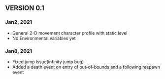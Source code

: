 ## VERSION 0.1
### Jan2, 2021

- General 2-D movement character profile with static level
- No Environmental variables yet

### Jan8, 2021

- Fixed jump issue(infinity jump bug)
- Added a death event on entry of out-of-bounds and a following respawn event